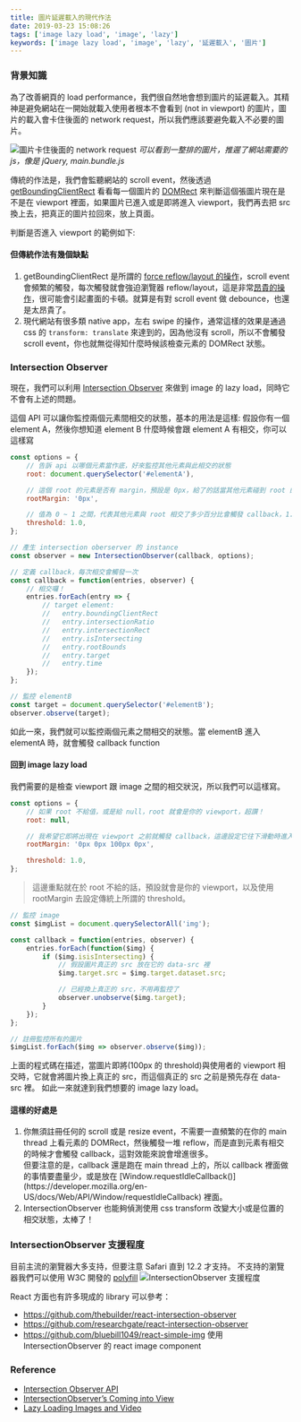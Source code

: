```yaml
---
title: 圖片延遲載入的現代作法
date: 2019-03-23 15:08:26
tags: ['image lazy load', 'image', 'lazy']
keywords: ['image lazy load', 'image', 'lazy', '延遲載入', '圖片']
---
```


### 背景知識

為了改善網頁的 load performance，我們很自然地會想到圖片的延遲載入。其精神是避免網站在一開始就載入使用者根本不會看到 (not in viewport) 的圖片，圖片的載入會卡住後面的 network request，所以我們應該要避免載入不必要的圖片。

![圖片卡住後面的 network request](https://i.gyazo.com/2a0f557f763eb96336f39339f454d9fe.png)
_可以看到一整排的圖片，推遲了網站需要的 js，像是 jQuery, main.bundle.js_

傳統的作法是，我們會監聽網站的 scroll event，然後透過 [getBoundingClientRect](https://developer.mozilla.org/en-US/docs/Web/API/Element/getBoundingClientRect) 看看每一個圖片的 [DOMRect](https://developer.mozilla.org/en-US/docs/Web/API/DOMRect) 來判斷這個張圖片現在是不是在 viewport 裡面，如果圖片已進入或是即將進入 viewport，我們再去把 src 換上去，把真正的圖片拉回來，放上頁面。

判斷是否進入 viewport 的範例如下:

<script src="https://gist.github.com/davidtheclark/5515733.js"></script>

#### 但傳統作法有幾個缺點

1.  getBoundingClientRect 是所謂的 [force reflow/layout 的操作](https://gist.github.com/paulirish/5d52fb081b3570c81e3a)，scroll event 會頻繁的觸發，每次觸發就會強迫瀏覽器 reflow/layout，這是非常[昂貴的操作](/blog/2017/06/11/前端效能調校/)，很可能會引起畫面的卡頓。就算是有對 scroll event 做 debounce，也還是太昂貴了。
    &nbsp;
2.  現代網站有很多類 native app，左右 swipe 的操作，通常這樣的效果是通過 css 的 `transform: translate` 來達到的，因為他沒有 scroll，所以不會觸發 scroll event，你也就無從得知什麼時候該檢查元素的 DOMRect 狀態。

### Intersection Observer

現在，我們可以利用 [Intersection Observer](https://developer.mozilla.org/en-US/docs/Web/API/Intersection_Observer_API) 來做到 image 的 lazy load，同時它不會有上述的問題。

這個 API 可以讓你監控兩個元素間相交的狀態，基本的用法是這樣:
假設你有一個 element A，然後你想知道 element B 什麼時候會跟 element A 有相交，你可以這樣寫

```js
const options = {
    // 告訴 api 以哪個元素當作底，好來監控其他元素與此相交的狀態
    root: document.querySelector('#elementA'),

    // 這個 root 的元素是否有 margin，預設是 0px，給了的話當其他元素碰到 root 的 margin 就會觸發 callback
    rootMargin: '0px',

    // 值為 0 ~ 1 之間，代表其他元素與 root 相交了多少百分比會觸發 callback，1.0 代表 elementB 全部進入了 element A 的範圍會觸發
    threshold: 1.0,
};

// 產生 intersection oberserver 的 instance
const observer = new IntersectionObserver(callback, options);

// 定義 callback，每次相交會觸發一次
const callback = function(entries, observer) {
    // 相交囉！
    entries.forEach(entry => {
        // target element:
        //   entry.boundingClientRect
        //   entry.intersectionRatio
        //   entry.intersectionRect
        //   entry.isIntersecting
        //   entry.rootBounds
        //   entry.target
        //   entry.time
    });
};

// 監控 elementB
const target = document.querySelector('#elementB');
observer.observe(target);
```

如此一來，我們就可以監控兩個元素之間相交的狀態。當 elementB 進入 elementA 時，就會觸發 callback function

#### 回到 image lazy load

我們需要的是檢查 viewport 跟 image 之間的相交狀況，所以我們可以這樣寫。

```js
const options = {
    // 如果 root 不給值，或是給 null，root 就會是你的 viewport，超讚！
    root: null,

    // 我希望它即將出現在 viewport 之前就觸發 callback，這邊設定它往下滑動時進入 viewport 之前 100px 就觸發去拉圖片
    rootMargin: '0px 0px 100px 0px',

    threshold: 1.0,
};
```

> 這邊重點就在於 root 不給的話，預設就會是你的 viewport，以及使用 rootMargin 去設定傳統上所謂的 threshold。

```js
// 監控 image
const $imgList = document.querySelectorAll('img');

const callback = function(entries, observer) {
    entries.forEach(function($img) {
        if ($img.isisIntersecting) {
            // 假設圖片真正的 src 放在它的 data-src 裡
            $img.target.src = $img.target.dataset.src;

            // 已經換上真正的 src，不用再監控了
            observer.unobserve($img.target);
        }
    });
};

// 註冊監控所有的圖片
$imgList.forEach($img => observer.observe($img));
```

上面的程式碼在描述，當圖片即將(100px 的 threshold)與使用者的 viewport 相交時，它就會將圖片換上真正的 src，而這個真正的 src 之前是預先存在 data-src 裡。 如此一來就達到我們想要的 image lazy load。

#### 這樣的好處是

1. 你無須註冊任何的 scroll 或是 resize event，不需要一直頻繁的在你的 main thread 上看元素的 DOMRect，然後觸發一堆 reflow，而是直到元素有相交的時候才會觸發 callback，這對效能來說會增進很多。
    <div class="tip"> 但要注意的是，callback 還是跑在 main thread 上的，所以 callback 裡面做的事情要盡量少，或是放在 [Window.requestIdleCallback()](https://developer.mozilla.org/en-US/docs/Web/API/Window/requestIdleCallback) 裡面。</div>
2. IntersectionObserver 也能夠偵測使用 css transform 改變大小或是位置的相交狀態，太棒了！

### IntersectionObserver 支援程度

目前主流的瀏覽器大多支持，但要注意 Safari 直到 12.2 才支持。 不支持的瀏覽器我們可以使用 W3C 開發的 [polyfill](https://github.com/w3c/IntersectionObserver/tree/master/polyfill)
![IntersectionObserver 支援程度](https://i.gyazo.com/354c1384b45cd10b1a330a889f88bd32.png)

React 方面也有許多現成的 library 可以參考：

-   https://github.com/thebuilder/react-intersection-observer
-   https://github.com/researchgate/react-intersection-observer
-   https://github.com/bluebill1049/react-simple-img 使用 IntersectionObserver 的 react image component

### Reference

-   [Intersection Observer API](https://developer.mozilla.org/en-US/docs/Web/API/Intersection_Observer_API)
-   [IntersectionObserver’s Coming into View](https://developers.google.com/web/updates/2016/04/intersectionobserver)
-   [Lazy Loading Images and Video](https://developers.google.com/web/fundamentals/performance/lazy-loading-guidance/images-and-video/)
